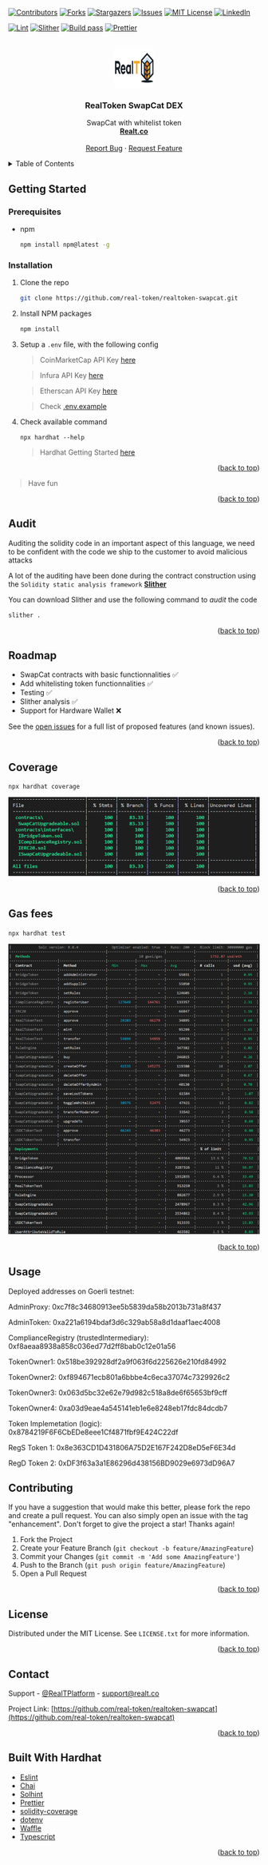 <div id="top"></div>

[![Contributors][contributors-shield]][contributors-url]
[![Forks][forks-shield]][forks-url]
[![Stargazers][stars-shield]][stars-url]
[![Issues][issues-shield]][issues-url]
[![MIT License][license-shield]][license-url]
[![LinkedIn][linkedin-shield]][linkedin-url]

[![Lint](https://github.com/real-token/realtoken-swapcat/actions/workflows/lint.yml/badge.svg)](https://github.com/real-token/realtoken-swapcat/actions/workflows/lint.yml)
[![Slither](https://github.com/real-token/realtoken-swapcat/actions/workflows/slither.yml/badge.svg)](https://github.com/real-token/realtoken-swapcat/actions/workflows/slither.yml)
[![Build pass](https://github.com/real-token/realtoken-swapcat/actions/workflows/node.js.yml/badge.svg?branch=master)](https://github.com/real-token/realtoken-swapcat/actions/workflows/node.js.yml)
[![Prettier](https://img.shields.io/badge/code_style-prettier-ff69b4.svg?style=flat-square)](https://github.com/prettier/prettier)

<!-- PROJECT LOGO -->
<br />
<div align="center" id="about-the-project">
  <a href="https://github.com/real-token/realtoken-swapcat">
    <img src="images/logo.svg" alt="Logo" width="80" height="80">
  </a>

<h3 align="center">RealToken SwapCat DEX</h3>

  <p align="center">
    SwapCat with whitelist token
    <br />
    <a href="https://realt.co/"><strong>Realt.co</strong></a>
    <br />
    <br />
    <a href="https://github.com/real-token/realtoken-swapcat/issues">Report Bug</a>
    ·
    <a href="https://github.com/real-token/realtoken-swapcat/issues">Request Feature</a>
  </p>
</div>

<!-- TABLE OF CONTENTS -->
<details>
  <summary>Table of Contents</summary>
  <ol>
    <li>
      <a href="#about-the-project">About The Project</a>
    </li>
    <li>
      <a href="#getting-started">Getting Started</a>
      <ul>
        <li><a href="#prerequisites">Prerequisites</a></li>
        <li><a href="#installation">Installation</a></li>
      </ul>
    </li>
    <li><a href="#usage">Usage</a></li>
    <li><a href="#roadmap">Roadmap</a></li>
    <li><a href="#contributing">Contributing</a></li>
    <li><a href="#license">License</a></li>
    <li><a href="#contact">Contact</a></li>
    <li><a href="#built-with-hardhat">Built With Hardhat</a></li>
  </ol>
</details>

<!-- GETTING STARTED -->

## Getting Started

### Prerequisites

- npm
  ```sh
  npm install npm@latest -g
  ```

### Installation

1. Clone the repo
   ```sh
   git clone https://github.com/real-token/realtoken-swapcat.git
   ```
2. Install NPM packages
   ```sh
   npm install
   ```
3. Setup a `.env` file, with the following config

   > CoinMarketCap API Key [here](https://coinmarketcap.com/api/pricing/)

   > Infura API Key [here](https://infura.io/pricing)

   > Etherscan API Key [here](https://etherscan.io/apis)

   > Check [.env.example](.env.example)

4. Check available command

   ```
   npx hardhat --help
   ```

   > Hardhat Getting Started [here](https://hardhat.org/getting-started#running-tasks)

<p align="right">(<a href="#top">back to top</a>)</p>

<!-- USAGE EXAMPLES -->

> Have fun

<p align="right">(<a href="#top">back to top</a>)</p>

<!-- AUDIT -->

## Audit

Auditing the solidity code in an important aspect of this language, we need to be confident with the code we ship to the customer to avoid malicious attacks

A lot of the auditing have been done during the contract construction using the `Solidity static analysis framework` [**Slither**](https://github.com/crytic/slither)

You can download Slither and use the following command to _audit_ the code

```sh
slither .
```

<p align="right">(<a href="#top">back to top</a>)</p>

<!-- ROADMAP -->

## Roadmap

- SwapCat contracts with basic functionnalities ✅
- Add whitelisting token functionnalities ✅
- Testing ✅
- Slither analysis ✅
- Support for Hardware Wallet ❌

See the [open issues](https://github.com/real-token/realtoken-swapcat/issues) for a full list of proposed features (and known issues).

<p align="right">(<a href="#top">back to top</a>)</p>

<!-- COVERAGE -->

## Coverage

```
npx hardhat coverage
```

<img src="images/coverage.png" alt="Coverage">

<p align="right">(<a href="#top">back to top</a>)</p>

<!-- GAS FEES -->

## Gas fees

```
npx hardhat test
```

<img src="images/gas.png" alt="Coverage">

<p align="right">(<a href="#top">back to top</a>)</p>

<!-- USAGE EXAMPLES -->

## Usage

Deployed addresses on Goerli testnet:

AdminProxy: 0xc7f8c34680913ee5b5839da58b2013b731a8f437

AdminToken: 0xa221a6194bdaf3d6c329ab58a8d1daaf1aec4008

ComplianceRegistry (trustedIntermediary): 0xf8aeaa8938a858c036ed77d2ff8bab0c12e01a56

TokenOwner1: 0x518be392928df2a9f063f6d225626e210fd84992

TokenOwner2: 0xf894671ecb801a6bbbe4c6eca37074c7329926c2

TokenOwner3: 0x063d5bc32e62e79d982c518a8de6f65653bf9cff

TokenOwner4: 0xa03d9eae4a545141eb1e6e8248eb17fdc84dcdb7

Token Implemetation (logic): 0x8784219F6F6CbEDe8eee1Cf4871fbf9E424C22df

RegS Token 1: 0x8e363CD1D431806A75D2E167F242D8eD5eF6E34d

RegD Token 2: 0xDF3f63a3a1E86296d438156BD9029e6973dD96A7

<!-- CONTRIBUTING -->

## Contributing

If you have a suggestion that would make this better, please fork the repo and create a pull request. You can also simply open an issue with the tag "enhancement".
Don't forget to give the project a star! Thanks again!

1. Fork the Project
2. Create your Feature Branch (`git checkout -b feature/AmazingFeature`)
3. Commit your Changes (`git commit -m 'Add some AmazingFeature'`)
4. Push to the Branch (`git push origin feature/AmazingFeature`)
5. Open a Pull Request

<p align="right">(<a href="#top">back to top</a>)</p>

<!-- LICENSE -->

## License

Distributed under the MIT License. See `LICENSE.txt` for more information.

<p align="right">(<a href="#top">back to top</a>)</p>

<!-- CONTACT -->

## Contact

Support - [@RealTPlatform](https://twitter.com/RealTPlatform) - support@realt.co

Project Link: [https://github.com/real-token/realtoken-swapcat](https://github.com/real-token/realtoken-swapcat)

<p align="right">(<a href="#top">back to top</a>)</p>

<!-- BUILD WITH HARDHAT -->

## Built With Hardhat

- [Eslint](https://eslint.org/)
- [Chai](https://www.chaijs.com/guide/)
- [Solhint](https://github.com/protofire/solhint)
- [Prettier](https://github.com/prettier/prettier)
- [solidity-coverage](https://github.com/sc-forks/solidity-coverage)
- [dotenv](https://www.npmjs.com/package/dotenv)
- [Waffle](https://getwaffle.io/)
- [Typescript](https://www.typescriptlang.org/)

<p align="right">(<a href="#top">back to top</a>)</p>

<!-- MARKDOWN LINKS & IMAGES -->

[contributors-shield]: https://img.shields.io/github/contributors/real-token/realtoken-swapcat.svg?style=for-the-badge
[contributors-url]: https://github.com/real-token/realtoken-swapcat/graphs/contributors
[forks-shield]: https://img.shields.io/github/forks/real-token/realtoken-swapcat.svg?style=for-the-badge
[forks-url]: https://github.com/real-token/realtoken-swapcat/network/members
[stars-shield]: https://img.shields.io/github/stars/real-token/realtoken-swapcat.svg?style=for-the-badge
[stars-url]: https://github.com/real-token/realtoken-swapcat/stargazers
[issues-shield]: https://img.shields.io/github/issues/real-token/realtoken-swapcat.svg?style=for-the-badge
[issues-url]: https://github.com/real-token/realtoken-swapcat/issues
[license-shield]: https://img.shields.io/github/license/real-token/realtoken-swapcat.svg?style=for-the-badge
[license-url]: https://github.com/real-token/realtoken-swapcat/blob/master/LICENSE.txt
[linkedin-shield]: https://img.shields.io/badge/-LinkedIn-black.svg?style=for-the-badge&logo=linkedin&colorB=555
[linkedin-url]: https://www.linkedin.com/company/realtplatform/
[product-screenshot]: images/screenshot.png
[use-template]: images/delete_me.png
[use-url]: https://github.com/real-token/realtoken-swapcat/generate
